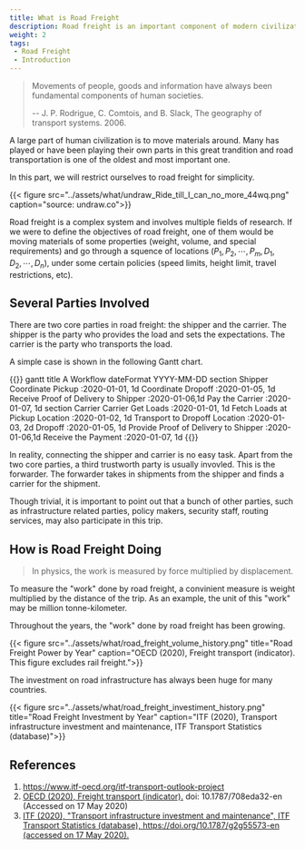 ```yaml
---
title: What is Road Freight
description: Road freight is an important component of modern civilization
weight: 2
tags:
 - Road Freight
 - Introduction
---
```



> Movements of people, goods and information have always been fundamental components of human societies.
>
> -- J. P. Rodrigue, C. Comtois, and B. Slack, The geography of transport systems. 2006.

A large part of human civilization is to move materials around. Many has played or have been playing their own parts in this great trandition and road transportation is one of the oldest and most important one.

In this part, we will restrict ourselves to road freight for simplicity.

{{< figure src="../assets/what/undraw_Ride_till_I_can_no_more_44wq.png" caption="source: undraw.co">}}

Road freight is a complex system and involves multiple fields of research. If we were to define the objectives of road freight, one of them would be moving materials of some properties (weight, volume, and special requirements) and go through a squence of locations $(P_1, P_2, \cdots, P_m, D_1, D_2, \cdots, D_n)$, under some certain policies (speed limits, height limit, travel restrictions, etc).

## Several Parties Involved

There are two core parties in road freight: the shipper and the carrier. The shipper is the party who provides the load and sets the expectations. The carrier is the party who transports the load.

A simple case is shown in the following Gantt chart.

{{<mermaid>}}
gantt
    title A Workflow
    dateFormat  YYYY-MM-DD
    section Shipper
    Coordinate Pickup           :2020-01-01, 1d
    Coordinate Dropoff          :2020-01-05, 1d
    Receive Proof of Delivery to Shipper     :2020-01-06,1d
    Pay the Carrier             :2020-01-07, 1d
    section Carrier
    Carrier Get Loads      :2020-01-01, 1d
    Fetch Loads at Pickup Location            :2020-01-02, 1d
    Transport to Dropoff Location           :2020-01-03, 2d
    Dropoff      :2020-01-05, 1d
    Provide Proof of Delivery to Shipper     :2020-01-06,1d
    Receive the Payment             :2020-01-07, 1d
{{</mermaid>}}

In reality, connecting the shipper and carrier is no easy task. Apart from the two core parties, a third trustworth party is usually invovled. This is the forwarder. The forwarder takes in shipments from the shipper and finds a carrier for the shipment.

Though trivial, it is important to point out that a bunch of other parties, such as infrastructure related parties, policy makers, security staff, routing services, may also participate in this trip.

## How is Road Freight Doing

> In physics, the work is measured by force multiplied by displacement.

To measure the "work" done by road freight, a convinient measure is weight multiplied by the distance of the trip. As an example, the unit of this "work" may be million tonne-kilometer.

Throughout the years, the "work" done by road freight has been growing.

{{< figure src="../assets/what/road_freight_volume_history.png" title="Road Freight Power by Year" caption="OECD (2020), Freight transport (indicator). This figure excludes rail freight.">}}

The investment on road infrastructure has always been huge for many countries.

{{< figure src="../assets/what/road_freight_investiment_history.png" title="Road Freight Investment by Year" caption="ITF (2020), Transport infrastructure investment and maintenance, ITF Transport Statistics (database)">}}




## References

1. https://www.itf-oecd.org/itf-transport-outlook-project
2. [OECD (2020), Freight transport (indicator).](https://data.oecd.org/transport/freight-transport.htm) doi: 10.1787/708eda32-en (Accessed on 17 May 2020)
3. [ITF (2020), "Transport infrastructure investment and maintenance", ITF Transport Statistics (database), https://doi.org/10.1787/g2g55573-en (accessed on 17 May 2020).](https://stats.oecd.org/BrandedView.aspx?oecd_bv_id=trsprt-data-en&doi=g2g55573-en#)